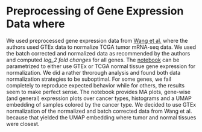 # Preprocessing of Gene Expression Data where 
We used preprocessed gene expression data from [Wang et al.](https://www.nature.com/articles/sdata201861) where the authors
used GTEx data to normalize TCGA tumor mRNA-seq data. We used the batch corrected and normalized data as recommended by the
authors and computed *log_2 fold changes* for all genes. The [notebook](process_geneexpression_datadescriptor.ipynb) can be
parametrized to either use GTEx or TCGA normal tissue gene expression for normalization.
We did a rather throrough analysis and found both data normalization strategies to be suboptimal. For some genes, we fail
completely to reproduce expected behavior while for others, the results seem to make perfect sense.
The notebook provides MA plots, gene-wise (and general) expression plots over cancer types, histograms and a UMAP embedding
of samples colored by the cancer type. We decided to use GTEx normalization of the normalized and batch corrected data from
Wang et al. because that yielded the UMAP embedding where tumor and normal tissues were closest.
